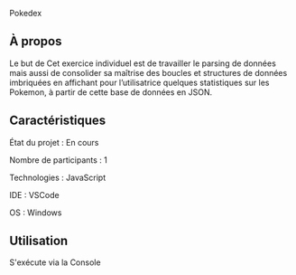 Pokedex

## À propos

Le but de Cet exercice individuel est de travailler le parsing de données mais aussi de consolider sa maîtrise des boucles et structures de données imbriquées en affichant pour l’utilisatrice quelques statistiques sur les Pokemon, à partir de cette base de données en JSON.

## Caractéristiques

État du projet : En cours

Nombre de participants : 1

Technologies : JavaScript

IDE : VSCode

OS : Windows

## Utilisation

S'exécute via la Console
